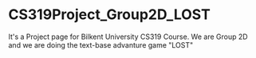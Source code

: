 # CS319Project_Group2D_LOST
It's a Project page for Bilkent University CS319 Course. We are Group 2D and we are doing the text-base advanture game "LOST"
